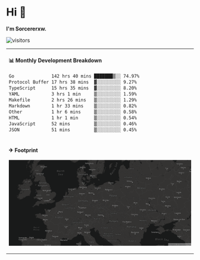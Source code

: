 # Hi 👋

**I'm Sorcererxw.**

![visitors](https://visitor-badge.glitch.me/badge?page_id=sorcererxw.sorcererx)

<table width="800px">
<tr>
<td valign="top" width="50%">

#### 📊 Monthly Development Breakdown

<!--START_SECTION:waka-->
```text
Go              142 hrs 40 mins ███████▒░░ 74.97%
Protocol Buffer 17 hrs 38 mins  ▓░░░░░░░░░ 9.27%
TypeScript      15 hrs 35 mins  ▓░░░░░░░░░ 8.20%
YAML            3 hrs 1 min     ▒░░░░░░░░░ 1.59%
Makefile        2 hrs 26 mins   ▒░░░░░░░░░ 1.29%
Markdown        1 hr 33 mins    ▒░░░░░░░░░ 0.82%
Other           1 hr 6 mins     ▒░░░░░░░░░ 0.58%
HTML            1 hr 1 min      ▒░░░░░░░░░ 0.54%
JavaScript      52 mins         ▒░░░░░░░░░ 0.46%
JSON            51 mins         ▒░░░░░░░░░ 0.45%
```
<!--END_SECTION:waka-->

</tr>
<tr>
<td colspan="2">

#### ✈ Footprint

![footprint](./footprint.png)

</td>
</tr>
</table>


